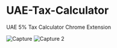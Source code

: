 # UAE-Tax-Calculator
UAE 5% Tax Calculator Chrome Extension


![Capture](https://github.com/ahrana/UAE-Tax-Calculator/assets/8151183/24c5bf0f-c1dd-4ade-a644-24ac394a8c88)
![Capture 2](https://github.com/ahrana/UAE-Tax-Calculator/assets/8151183/e91bae08-7791-4ebb-b46c-ba243a8f2a3e)
